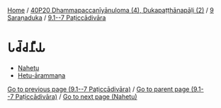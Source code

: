 
[Home](/) / [40P20 Dhammapaccanīyānuloma (4), Dukapaṭṭhānapāḷi (2)](../...md) / [9 Saraṇaduka](...md) / [9.1--7 Paṭiccādivāra](../40P20/9/9.1--7.md)

# 𑀧𑀘𑁆𑀘𑀦𑀻𑀬

* [Nahetu](Paccaniya/Nahetu.md)
* [Hetu-ārammaṇa](Paccaniya/Hetu-arammana.md)

[Go to previous page (9.1--7 Paṭiccādivāra)](../40P20/9/9.1--7.md) / [Go to parent page (9.1--7 Paṭiccādivāra)](../40P20/9/9.1--7.md) / [Go to next page (Nahetu)](Paccaniya/Nahetu.md)


